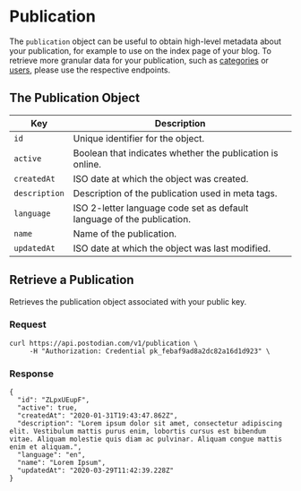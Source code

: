# Publication

The `publication` object can be useful to obtain high-level metadata about your publication, for example to use on the index page of your blog. To retrieve more granular data for your publication, such as [categories](https://postodian.com/docs/categories) or [users](https://postodian.com/docs/users), please use the respective endpoints.

## The Publication Object

| Key | Description |
| --- | --- |
| `id` | Unique identifier for the object. |
| `active` | Boolean that indicates whether the publication is online. |
| `createdAt` | ISO date at which the object was created. |
| `description` | Description of the publication used in meta tags. |
| `language` | ISO 2-letter language code set as default language of the publication. |
| `name` | Name of the publication. |
| `updatedAt` | ISO date at which the object was last modified. |

## Retrieve a Publication

Retrieves the publication object associated with your public key.

### Request

```
curl https://api.postodian.com/v1/publication \
     -H "Authorization: Credential pk_febaf9ad8a2dc82a16d1d923" \
```

### Response

```
{
  "id": "ZLpxUEupF",
  "active": true,
  "createdAt": "2020-01-31T19:43:47.862Z",
  "description": "Lorem ipsum dolor sit amet, consectetur adipiscing elit. Vestibulum mattis purus enim, lobortis cursus est bibendum vitae. Aliquam molestie quis diam ac pulvinar. Aliquam congue mattis enim et aliquam.",
  "language": "en",
  "name": "Lorem Ipsum",
  "updatedAt": "2020-03-29T11:42:39.228Z"
}
```
